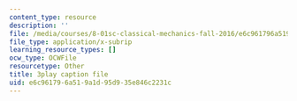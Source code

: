 ```yaml
---
content_type: resource
description: ''
file: /media/courses/8-01sc-classical-mechanics-fall-2016/e6c961796a519a1d95d935e846c2231c_i4u7SZjoAs4.srt
file_type: application/x-subrip
learning_resource_types: []
ocw_type: OCWFile
resourcetype: Other
title: 3play caption file
uid: e6c96179-6a51-9a1d-95d9-35e846c2231c
---
```

